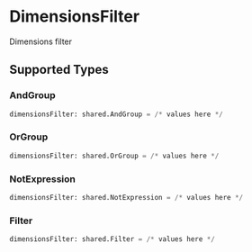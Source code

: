 # DimensionsFilter

Dimensions filter


## Supported Types

### AndGroup

```python
dimensionsFilter: shared.AndGroup = /* values here */
```

### OrGroup

```python
dimensionsFilter: shared.OrGroup = /* values here */
```

### NotExpression

```python
dimensionsFilter: shared.NotExpression = /* values here */
```

### Filter

```python
dimensionsFilter: shared.Filter = /* values here */
```

